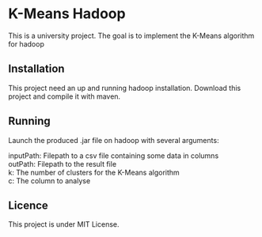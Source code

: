 # K-Means Hadoop
This is a university project.
The goal is to implement the K-Means algorithm for hadoop

## Installation

This project need an up and running hadoop installation.
Download this project and compile it with maven.

## Running

Launch the produced .jar file on hadoop with several arguments:

inputPath: Filepath to a csv file containing some data in columns <br />
outPath: Filepath to the result file <br />
k: The number of clusters for the K-Means algorithm <br />
c: The column to analyse

## Licence

This project is under MIT License.
